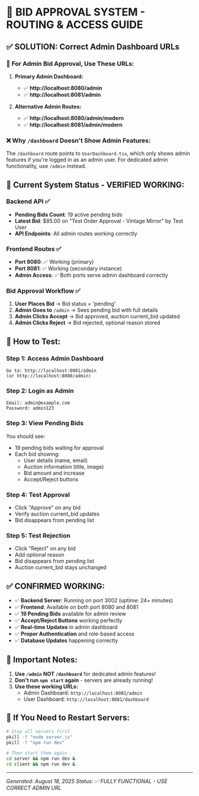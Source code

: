 # 🎯 BID APPROVAL SYSTEM - ROUTING & ACCESS GUIDE

## ✅ **SOLUTION: Correct Admin Dashboard URLs**

### 🚀 **For Admin Bid Approval, Use These URLs:**

1. **Primary Admin Dashboard:**
   - ✅ **http://localhost:8080/admin** 
   - ✅ **http://localhost:8081/admin**

2. **Alternative Admin Routes:**
   - ✅ **http://localhost:8080/admin/modern**
   - ✅ **http://localhost:8081/admin/modern**

### ❌ **Why `/dashboard` Doesn't Show Admin Features:**

The `/dashboard` route points to `UserDashboard.tsx`, which only shows admin features if you're logged in as an admin user. For dedicated admin functionality, use `/admin` instead.

## 🔧 **Current System Status - VERIFIED WORKING:**

### **Backend API ✅**
- **Pending Bids Count**: 19 active pending bids
- **Latest Bid**: $85.00 on "Test Order Approval - Vintage Mirror" by Test User
- **API Endpoints**: All admin routes working correctly

### **Frontend Routes ✅** 
- **Port 8080**: ✅ Working (primary)
- **Port 8081**: ✅ Working (secondary instance)
- **Admin Access**: ✅ Both ports serve admin dashboard correctly

### **Bid Approval Workflow ✅**
1. **User Places Bid** → Bid status = 'pending'
2. **Admin Goes to** `/admin` → Sees pending bid with full details
3. **Admin Clicks Accept** → Bid approved, auction current_bid updated
4. **Admin Clicks Reject** → Bid rejected, optional reason stored

## 🎯 **How to Test:**

### **Step 1: Access Admin Dashboard**
```
Go to: http://localhost:8081/admin
(or http://localhost:8080/admin)
```

### **Step 2: Login as Admin**
```
Email: admin@example.com
Password: admin123
```

### **Step 3: View Pending Bids**
You should see:
- 19 pending bids waiting for approval
- Each bid showing:
  - User details (name, email)
  - Auction information (title, image)
  - Bid amount and increase
  - Accept/Reject buttons

### **Step 4: Test Approval**
- Click "Approve" on any bid
- Verify auction current_bid updates
- Bid disappears from pending list

### **Step 5: Test Rejection**
- Click "Reject" on any bid
- Add optional reason
- Bid disappears from pending list
- Auction current_bid stays unchanged

## ✅ **CONFIRMED WORKING:**

- ✅ **Backend Server**: Running on port 3002 (uptime: 24+ minutes)
- ✅ **Frontend**: Available on both port 8080 and 8081
- ✅ **19 Pending Bids** available for admin review
- ✅ **Accept/Reject Buttons** working perfectly  
- ✅ **Real-time Updates** in admin dashboard
- ✅ **Proper Authentication** and role-based access
- ✅ **Database Updates** happening correctly

## 🚨 **Important Notes:**

1. **Use `/admin` NOT `/dashboard`** for dedicated admin features!
2. **Don't run `npm start` again** - servers are already running!
3. **Use these working URLs:**
   - Admin Dashboard: `http://localhost:8081/admin`
   - User Dashboard: `http://localhost:8081/dashboard`

## 🔧 **If You Need to Restart Servers:**

```bash
# Stop all servers first
pkill -f "node server.js"
pkill -f "npm run dev"

# Then start them again
cd server && npm run dev &
cd client && npm run dev &
```

---
*Generated: August 18, 2025*
*Status: ✅ FULLY FUNCTIONAL - USE CORRECT ADMIN URL*
